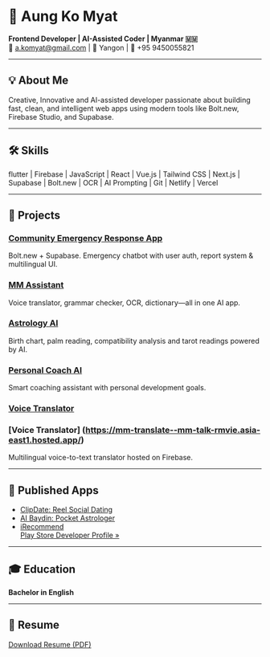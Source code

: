 
# 👋 Aung Ko Myat

**Frontend Developer | AI-Assisted Coder | Myanmar 🇲🇲**  
📧 a.komyat@gmail.com | 📍 Yangon | 📱 +95 9450055821  

---

## 💡 About Me

Creative, Innovative and AI-assisted developer passionate about building fast, clean, and intelligent web apps using modern tools like Bolt.new, Firebase Studio, and Supabase. 

---

## 🛠 Skills

flutter | Firebase | JavaScript | React | Vue.js | Tailwind CSS | Next.js | Supabase | Bolt.new | OCR | AI Prompting | Git | Netlify | Vercel

---

## 🚀 Projects

### [Community Emergency Response App](https://helpmyanmar.online/)
Bolt.new + Supabase. Emergency chatbot with user auth, report system & multilingual UI.

### [MM Assistant](https://mmassistant.netlify.app/)
Voice translator, grammar checker, OCR, dictionary—all in one AI app.

### [Astrology AI](https://astroloai.netlify.app/)
Birth chart, palm reading, compatibility analysis and tarot readings powered by AI.

### [Personal Coach AI](https://personal-coach.netlify.app/)
Smart coaching assistant with personal development goals.

### [Voice Translator](https://mmtranslate.netlify.app/)
### [Voice Translator] (https://mm-translate--mm-talk-rmvie.asia-east1.hosted.app/)
Multilingual voice-to-text translator hosted on Firebase.

---

## 📱 Published Apps

- [ClipDate: Reel Social Dating](https://play.google.com/store/apps/details?id=clipdate.me)  
- [AI Baydin: Pocket Astrologer](https://play.google.com/store/apps/details?id=aibaydin.app)  
- [iRecommend](https://play.google.com/store/apps/details?id=com.irecommend.app)  
[Play Store Developer Profile »](https://play.google.com/store/apps/dev?id=6960987869456668635&hl=en_SG)

---

## 🎓 Education

**Bachelor in English**

---

## 📄 Resume

[Download Resume (PDF)](Aung_Ko_Myat_Resume.pdf)
